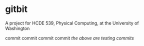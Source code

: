 # gitbit
A project for HCDE 539, Physical Computing, at the University of Washington

commit
commit
commit
commit
*the above are testing commits*
